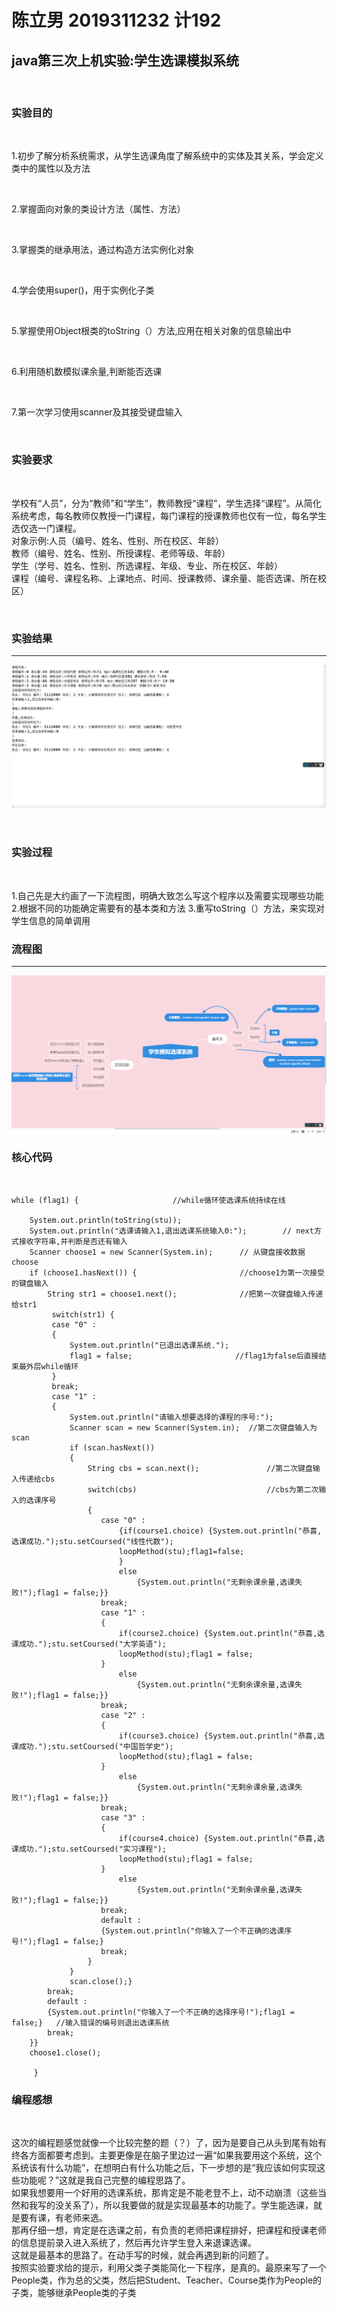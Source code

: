 # 陈立男 2019311232 计192 

## java第三次上机实验:学生选课模拟系统
<br>

### 实验目的  

<br>

1.初步了解分析系统需求，从学生选课角度了解系统中的实体及其关系，学会定义类中的属性以及方法

<br>

2.掌握面向对象的类设计方法（属性、方法）

<br>

3.掌握类的继承用法，通过构造方法实例化对象

<br>

4.学会使用super()，用于实例化子类

<br>

5.掌握使用Object根类的toString（）方法,应用在相关对象的信息输出中

<br>

6.利用随机数模拟课余量,判断能否选课

<br>

7.第一次学习使用scanner及其接受键盘输入

<br>


### 实验要求

<br>

学校有“人员”，分为“教师”和“学生”，教师教授“课程”，学生选择“课程”。从简化系统考虑，每名教师仅教授一门课程，每门课程的授课教师也仅有一位，每名学生选仅选一门课程。<br>
对象示例:人员（编号、姓名、性别、所在校区、年龄）<br>
教师（编号、姓名、性别、所授课程、老师等级、年龄）<br>
学生（学号、姓名、性别、所选课程、年级、专业、所在校区、年龄）<br>
课程（编号、课程名称、上课地点、时间、授课教师、课余量、能否选课、所在校区）<br>


    
    
<br>


### 实验结果
----
![](https://github.com/Mellisa1002/javalab3/blob/main/%E5%BE%AE%E4%BF%A1%E5%9B%BE%E7%89%87_20201024200700.png)

<br>

### 实验过程

<br>

1.自己先是大约画了一下流程图，明确大致怎么写这个程序以及需要实现哪些功能
2.根据不同的功能确定需要有的基本类和方法
3.重写toString（）方法，来实现对学生信息的简单调用

### 流程图
----
![](https://github.com/Mellisa1002/javalab3/blob/main/9566eac7b5cb52137c6a8e5a02a078a.png)


### 核心代码

<br>

```
while (flag1) {                     //while循环使选课系统持续在线
	
	System.out.println(toString(stu));
	System.out.println("选课请输入1,退出选课系统输入0:");        // next方式接收字符串,并判断是否还有输入	
	Scanner choose1 = new Scanner(System.in);      // 从键盘接收数据choose
    if (choose1.hasNext()) {                       //choose1为第一次接受的键盘输入
    	String str1 = choose1.next();              //把第一次键盘输入传递给str1
    	 switch(str1) {
    	 case "0" :
    	 {
    		 System.out.println("已退出选课系统.");
    		 flag1 = false;                       //flag1为false后直接结束最外层while循环
    	 }
    	 break;
    	 case "1" :
    	 {
    		 System.out.println("请输入想要选择的课程的序号:");
    		 Scanner scan = new Scanner(System.in);  //第二次键盘输入为scan
    		 if (scan.hasNext())
    		 {
    			 String cbs = scan.next();               //第二次键盘输入传递给cbs
    			 switch(cbs)                             //cbs为第二次输入的选课序号
    			 {
    			 	case "0" :
    			 		{if(course1.choice) {System.out.println("恭喜,选课成功.");stu.setCoursed("线性代数");
    			 		loopMethod(stu);flag1=false;
    			 		}
    			 		else
    			 			{System.out.println("无剩余课余量,选课失败!");flag1 = false;}}
    			 	break; 
    			 	case "1" :
    			 	{
    			 		if(course2.choice) {System.out.println("恭喜,选课成功.");stu.setCoursed("大学英语");
    			 		loopMethod(stu);flag1 = false;
    			 	}
    			 		else
    			 			{System.out.println("无剩余课余量,选课失败!");flag1 = false;}}
    			 	break; 
    			 	case "2" :
    			 	{
    			 		if(course3.choice) {System.out.println("恭喜,选课成功.");stu.setCoursed("中国哲学史");
    			 		loopMethod(stu);flag1 = false;
    			 	}
    			 		else
    			 			{System.out.println("无剩余课余量,选课失败!");flag1 = false;}}
    			 	break;
    			 	case "3" :
    			 	{
    			 		if(course4.choice) {System.out.println("恭喜,选课成功.");stu.setCoursed("实习课程");
    			 		loopMethod(stu);flag1 = false;
    			 	}
    			 		else
    			 			{System.out.println("无剩余课余量,选课失败!");flag1 = false;}}
    			 	break;
    			 	default : 
    			 	{System.out.println("你输入了一个不正确的选课序号!");flag1 = false;}
    			 	break;
    			 }
    		 }
    		 scan.close();} 
    	break;
    	default :
    	{System.out.println("你输入了一个不正确的选择序号!");flag1 = false;}   //输入错误的编号则退出选课系统
    	break;       
    }}
    choose1.close();
 
	 }
```

### 编程感想

<br>

这次的编程题感觉就像一个比较完整的题（？）了，因为是要自己从头到尾有始有终各方面都要考虑到。主要更像是在脑子里边过一遍“如果我要用这个系统，这个系统该有什么功能”，在想明白有什么功能之后，下一步想的是“我应该如何实现这些功能呢？”这就是我自己完整的编程思路了。<br>
如果我想要用一个好用的选课系统，那肯定是不能老登不上，动不动崩溃（这些当然和我写的没关系了），所以我要做的就是实现最基本的功能了。学生能选课，就是要有课，有老师来选。<br>
那再仔细一想，肯定是在选课之前，有负责的老师把课程排好，把课程和授课老师的信息提前录入进入系统了，然后再允许学生登入来退课选课。<br>
这就是最基本的思路了。在动手写的时候，就会再遇到新的问题了。<br>
按照实验要求给的提示，利用父类子类能简化一下程序，是真的。最原来写了一个People类，作为总的父类，然后把Student、Teacher、Course类作为People的子类，能够继承People类的子类
